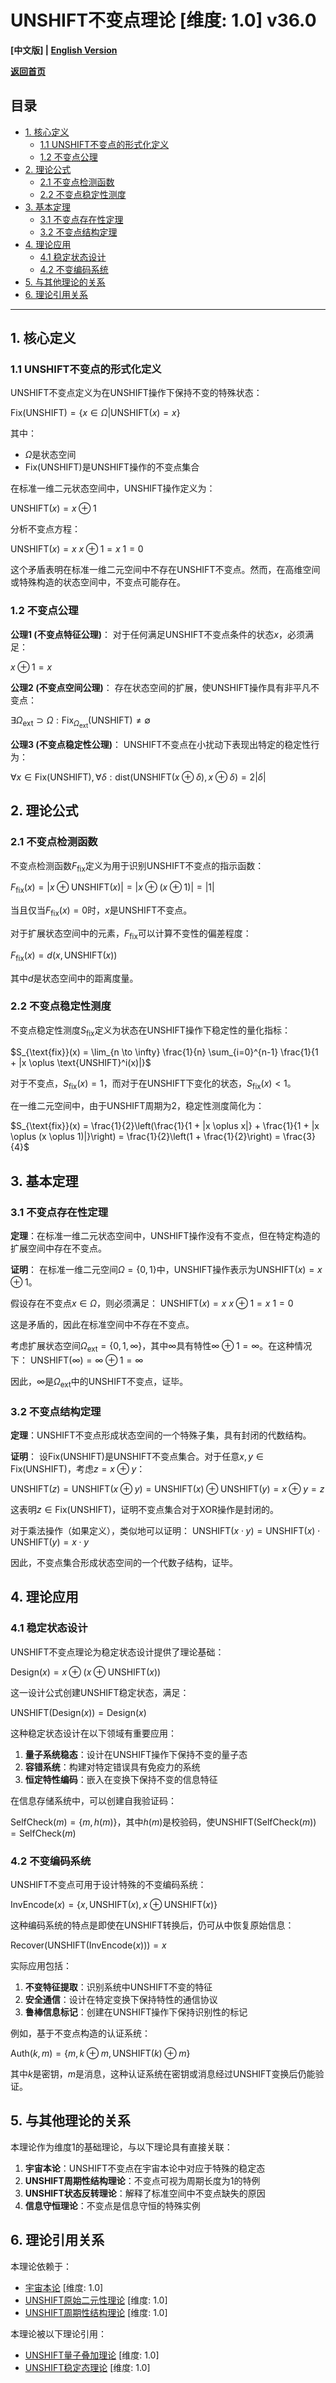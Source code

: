 # UNSHIFT不变点理论 [维度: 1.0] v36.0

**[中文版] | [English Version](formal_theory_unshift_fixed_points_en.md)**

**[返回首页](../README.md)**

## 目录

- [1. 核心定义](#1-核心定义)
  - [1.1 UNSHIFT不变点的形式化定义](#11-unshift不变点的形式化定义)
  - [1.2 不变点公理](#12-不变点公理)
- [2. 理论公式](#2-理论公式)
  - [2.1 不变点检测函数](#21-不变点检测函数)
  - [2.2 不变点稳定性测度](#22-不变点稳定性测度)
- [3. 基本定理](#3-基本定理)
  - [3.1 不变点存在性定理](#31-不变点存在性定理)
  - [3.2 不变点结构定理](#32-不变点结构定理)
- [4. 理论应用](#4-理论应用)
  - [4.1 稳定状态设计](#41-稳定状态设计)
  - [4.2 不变编码系统](#42-不变编码系统)
- [5. 与其他理论的关系](#5-与其他理论的关系)
- [6. 理论引用关系](#6-理论引用关系)

---

## 1. 核心定义

### 1.1 UNSHIFT不变点的形式化定义

UNSHIFT不变点定义为在UNSHIFT操作下保持不变的特殊状态：

$`\text{Fix}(\text{UNSHIFT}) = \{x \in \Omega | \text{UNSHIFT}(x) = x\}`$

其中：
- $`\Omega`$是状态空间
- $`\text{Fix}(\text{UNSHIFT})`$是UNSHIFT操作的不变点集合

在标准一维二元状态空间中，UNSHIFT操作定义为：

$`\text{UNSHIFT}(x) = x \oplus 1`$

分析不变点方程：

$`\text{UNSHIFT}(x) = x`$
$`x \oplus 1 = x`$
$`1 = 0`$

这个矛盾表明在标准一维二元空间中不存在UNSHIFT不变点。然而，在高维空间或特殊构造的状态空间中，不变点可能存在。

### 1.2 不变点公理

**公理1 (不变点特征公理)**：
对于任何满足UNSHIFT不变点条件的状态$`x`$，必须满足：

$`x \oplus 1 = x`$

**公理2 (不变点空间公理)**：
存在状态空间的扩展，使UNSHIFT操作具有非平凡不变点：

$`\exists \Omega_{\text{ext}} \supset \Omega: \text{Fix}_{\Omega_{\text{ext}}}(\text{UNSHIFT}) \neq \emptyset`$

**公理3 (不变点稳定性公理)**：
UNSHIFT不变点在小扰动下表现出特定的稳定性行为：

$`\forall x \in \text{Fix}(\text{UNSHIFT}), \forall \delta: \text{dist}(\text{UNSHIFT}(x \oplus \delta), x \oplus \delta) = 2|\delta|`$

## 2. 理论公式

### 2.1 不变点检测函数

不变点检测函数$`F_{\text{fix}}`$定义为用于识别UNSHIFT不变点的指示函数：

$`F_{\text{fix}}(x) = |x \oplus \text{UNSHIFT}(x)| = |x \oplus (x \oplus 1)| = |1|`$

当且仅当$`F_{\text{fix}}(x) = 0`$时，$`x`$是UNSHIFT不变点。

对于扩展状态空间中的元素，$`F_{\text{fix}}`$可以计算不变性的偏差程度：

$`F_{\text{fix}}(x) = d(x, \text{UNSHIFT}(x))`$

其中$`d`$是状态空间中的距离度量。

### 2.2 不变点稳定性测度

不变点稳定性测度$`S_{\text{fix}}`$定义为状态在UNSHIFT操作下稳定性的量化指标：

$`S_{\text{fix}}(x) = \lim_{n \to \infty} \frac{1}{n} \sum_{i=0}^{n-1} \frac{1}{1 + |x \oplus \text{UNSHIFT}^i(x)|}`$

对于不变点，$`S_{\text{fix}}(x) = 1`$，而对于在UNSHIFT下变化的状态，$`S_{\text{fix}}(x) < 1`$。

在一维二元空间中，由于UNSHIFT周期为2，稳定性测度简化为：

$`S_{\text{fix}}(x) = \frac{1}{2}\left(\frac{1}{1 + |x \oplus x|} + \frac{1}{1 + |x \oplus (x \oplus 1)|}\right) = \frac{1}{2}\left(1 + \frac{1}{2}\right) = \frac{3}{4}`$

## 3. 基本定理

### 3.1 不变点存在性定理

**定理**：在标准一维二元状态空间中，UNSHIFT操作没有不变点，但在特定构造的扩展空间中存在不变点。

**证明**：
在标准一维二元空间$`\Omega = \{0, 1\}`$中，UNSHIFT操作表示为$`\text{UNSHIFT}(x) = x \oplus 1`$。

假设存在不变点$`x \in \Omega`$，则必须满足：
$`\text{UNSHIFT}(x) = x`$
$`x \oplus 1 = x`$
$`1 = 0`$

这是矛盾的，因此在标准空间中不存在不变点。

考虑扩展状态空间$`\Omega_{\text{ext}} = \{0, 1, \infty\}`$，其中$`\infty`$具有特性$`\infty \oplus 1 = \infty`$。在这种情况下：
$`\text{UNSHIFT}(\infty) = \infty \oplus 1 = \infty`$

因此，$`\infty`$是$`\Omega_{\text{ext}}`$中的UNSHIFT不变点，证毕。

### 3.2 不变点结构定理

**定理**：UNSHIFT不变点形成状态空间的一个特殊子集，具有封闭的代数结构。

**证明**：
设$`\text{Fix}(\text{UNSHIFT})`$是UNSHIFT不变点集合。对于任意$`x, y \in \text{Fix}(\text{UNSHIFT})`$，考虑$`z = x \oplus y`$：

$`\text{UNSHIFT}(z) = \text{UNSHIFT}(x \oplus y) = \text{UNSHIFT}(x) \oplus \text{UNSHIFT}(y) = x \oplus y = z`$

这表明$`z \in \text{Fix}(\text{UNSHIFT})`$，证明不变点集合对于XOR操作是封闭的。

对于乘法操作（如果定义），类似地可以证明：
$`\text{UNSHIFT}(x \cdot y) = \text{UNSHIFT}(x) \cdot \text{UNSHIFT}(y) = x \cdot y`$

因此，不变点集合形成状态空间的一个代数子结构，证毕。

## 4. 理论应用

### 4.1 稳定状态设计

UNSHIFT不变点理论为稳定状态设计提供了理论基础：

$`\text{Design}(x) = x \oplus (x \oplus \text{UNSHIFT}(x))`$

这一设计公式创建UNSHIFT稳定状态，满足：

$`\text{UNSHIFT}(\text{Design}(x)) = \text{Design}(x)`$

这种稳定状态设计在以下领域有重要应用：

1. **量子系统稳态**：设计在UNSHIFT操作下保持不变的量子态
2. **容错系统**：构建对特定错误具有免疫力的系统
3. **恒定特性编码**：嵌入在变换下保持不变的信息特征

在信息存储系统中，可以创建自我验证码：

$`\text{SelfCheck}(m) = \{m, h(m)\}`$，其中$`h(m)`$是校验码，使$`\text{UNSHIFT}(\text{SelfCheck}(m)) = \text{SelfCheck}(m)`$

### 4.2 不变编码系统

UNSHIFT不变点可用于设计特殊的不变编码系统：

$`\text{InvEncode}(x) = \{x, \text{UNSHIFT}(x), x \oplus \text{UNSHIFT}(x)\}`$

这种编码系统的特点是即使在UNSHIFT转换后，仍可从中恢复原始信息：

$`\text{Recover}(\text{UNSHIFT}(\text{InvEncode}(x))) = x`$

实际应用包括：

1. **不变特征提取**：识别系统中UNSHIFT不变的特征
2. **安全通信**：设计在特定变换下保持特性的通信协议
3. **鲁棒信息标记**：创建在UNSHIFT操作下保持识别性的标记

例如，基于不变点构造的认证系统：

$`\text{Auth}(k, m) = \{m, k \oplus m, \text{UNSHIFT}(k) \oplus m\}`$

其中$`k`$是密钥，$`m`$是消息，这种认证系统在密钥或消息经过UNSHIFT变换后仍能验证。

## 5. 与其他理论的关系

本理论作为维度1的基础理论，与以下理论具有直接关联：

1. **宇宙本论**：UNSHIFT不变点在宇宙本论中对应于特殊的稳定态
2. **UNSHIFT周期性结构理论**：不变点可视为周期长度为1的特例
3. **UNSHIFT状态反转理论**：解释了标准空间中不变点缺失的原因
4. **信息守恒理论**：不变点是信息守恒的特殊实例

## 6. 理论引用关系

本理论依赖于：
- [宇宙本论](formal_theory_cosmic_ontology.md) [维度: 1.0]
- [UNSHIFT原始二元性理论](formal_theory_unshift_primitive_duality.md) [维度: 1.0]
- [UNSHIFT周期性结构理论](formal_theory_unshift_periodic_structure.md) [维度: 1.0]

本理论被以下理论引用：
- [UNSHIFT量子叠加理论](formal_theory_unshift_quantum_superposition.md) [维度: 1.0]
- [UNSHIFT稳定态理论](formal_theory_unshift_stable_states.md) [维度: 1.0] 